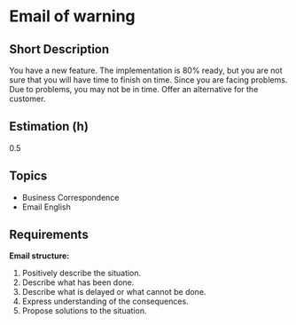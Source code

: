 # Email of warning

## Short Description

You have a new feature. The implementation is 80% ready, but you are not sure that you will have time to finish on time.
Since you are facing problems. Due to problems, you may not be in time. Offer an alternative for the customer.

## Estimation (h)

0.5

## Topics

* Business Correspondence
* Email English

## Requirements

**Email structure:**

1. Positively describe the situation.
2. Describe what has been done.
3. Describe what is delayed or what cannot be done.
4. Express understanding of the consequences.
5. Propose solutions to the situation.
